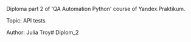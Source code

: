 Diploma part 2 of 'QA Automation Python' course of Yandex.Praktikum.

Topic: API tests

Author: Julia Troy#   D i p l o m _ 2  
 
